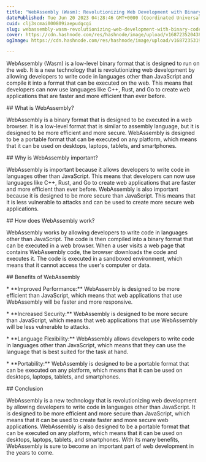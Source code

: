 ```yaml
---
title: "WebAssembly (Wasm): Revolutionizing Web Development with Binary Code"
datePublished: Tue Jun 20 2023 04:28:46 GMT+0000 (Coordinated Universal Time)
cuid: clj3scmai000809iaepudgcgi
slug: webassembly-wasm-revolutionizing-web-development-with-binary-code
cover: https://cdn.hashnode.com/res/hashnode/image/upload/v1687235204384/fdb7b007-7ff3-41f1-96de-749317ce73bb.jpeg
ogImage: https://cdn.hashnode.com/res/hashnode/image/upload/v1687235319440/b0a02bd3-2e1c-4ca5-b261-ea917140e9fe.jpeg

---
```


WebAssembly (Wasm) is a low-level binary format that is designed to run on the web. It is a new technology that is revolutionizing web development by allowing developers to write code in languages other than JavaScript and compile it into a format that can be executed on the web. This means that developers can now use languages like C++, Rust, and Go to create web applications that are faster and more efficient than ever before.

\## What is WebAssembly?

WebAssembly is a binary format that is designed to be executed in a web browser. It is a low-level format that is similar to assembly language, but it is designed to be more efficient and more secure. WebAssembly is designed to be a portable format that can be executed on any platform, which means that it can be used on desktops, laptops, tablets, and smartphones.

\## Why is WebAssembly important?

WebAssembly is important because it allows developers to write code in languages other than JavaScript. This means that developers can now use languages like C++, Rust, and Go to create web applications that are faster and more efficient than ever before. WebAssembly is also important because it is designed to be more secure than JavaScript. This means that it is less vulnerable to attacks and can be used to create more secure web applications.

\## How does WebAssembly work?

WebAssembly works by allowing developers to write code in languages other than JavaScript. The code is then compiled into a binary format that can be executed in a web browser. When a user visits a web page that contains WebAssembly code, the browser downloads the code and executes it. The code is executed in a sandboxed environment, which means that it cannot access the user's computer or data.

\## Benefits of WebAssembly

\* \*\*Improved Performance:\*\* WebAssembly is designed to be more efficient than JavaScript, which means that web applications that use WebAssembly will be faster and more responsive.

\* \*\*Increased Security:\*\* WebAssembly is designed to be more secure than JavaScript, which means that web applications that use WebAssembly will be less vulnerable to attacks.

\* \*\*Language Flexibility:\*\* WebAssembly allows developers to write code in languages other than JavaScript, which means that they can use the language that is best suited for the task at hand.

\* \*\*Portability:\*\* WebAssembly is designed to be a portable format that can be executed on any platform, which means that it can be used on desktops, laptops, tablets, and smartphones.

\## Conclusion

WebAssembly is a new technology that is revolutionizing web development by allowing developers to write code in languages other than JavaScript. It is designed to be more efficient and more secure than JavaScript, which means that it can be used to create faster and more secure web applications. WebAssembly is also designed to be a portable format that can be executed on any platform, which means that it can be used on desktops, laptops, tablets, and smartphones. With its many benefits, WebAssembly is sure to become an important part of web development in the years to come.